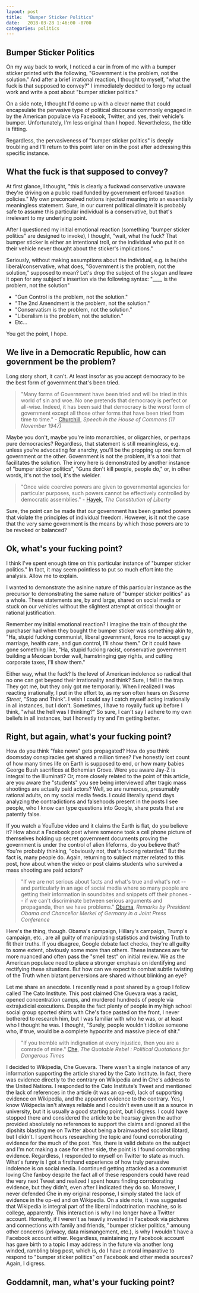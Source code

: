 ```yaml
---
layout: post
title:  "Bumper Sticker Politics"
date:   2018-03-28 1:46:00 -0700
categories: politics
---
```

## Bumper Sticker Politics

On my way back to work, I noticed a car in from of me with a bumper sticker printed with the following, "Government is the problem, not the solution." And after a brief irrational reaction, I thought to myself, "what the fuck is that supposed to convey?" I immediately decided to forgo my actual work and write a post about "bumper sticker politics." 

On a side note, I thought I'd come up with a clever name that could encapsulate the pervasive type of political discourse commonly engaged in by the American populace via Facebook, Twitter, and yes, their vehicle's bumper. Unfortunately, I'm less original than I hoped. Nevertheless, the title is fitting.

Regardless, the pervasiveness of "bumper sticker politics" is deeply troubling and I'll return to this point later on in the post after addressing this specific instance.

## What the fuck is that supposed to convey?

At first glance, I thought, "this is clearly a fuckwad conservative unaware they're driving on a public road funded by government enforced taxation policies." My own preconceived notions injected meaning into an essentially meaningless statement. Sure, in our current political climate it is probably safe to assume this particular individual is a conservative, but that's irrelevant to my underlying point.

After I questioned my initial emotional reaction (something "bumper sticker politics" are designed to invoke), I thought, "wait, what the fuck? That bumper sticker is either an intentional troll, or the individual who put it on their vehicle never thought about the sticker's implications."  

Seriously, without making assumptions about the individual, e.g. is he/she liberal/conservative, what does, "Government is the problem, not the solution," supposed to mean? Let's drop the subject of the slogan and leave it open for any subject's insertion via the following syntax: "____ is the problem, not the solution"

* "Gun Control is the problem, not the solution."
* "The 2nd Amendment is the problem, not the solution."
* "Conservatism is the problem, not the solution."
* "Liberalism is the problem, not the solution."
* Etc...

[comment]: # (One might say, "the subject is government, don't change the subject." Ok, let's play that game too by adding a qualifier via the following syntax: "Government is the problem with ____, not the solution"
"Government is the problem with individual freedom, not the solution."
That statement is incredibly ambiguous. Are we talking about the individual freedom to marry a member of the same sex, or to have your religious beliefs on marriage upheld in the face of same sex marriage? Is it that government is the problem with the individual's freedom to engage in a particular rhetoric, or being protected from it?)

You get the point, I hope. 

## We live in a Democratic Republic, how can government be the problem? 

Long story short, it can't. At least insofar as you accept democracy to be the best form of government that's been tried.

> "Many forms of Government have been tried and will be tried in this world of sin and woe. No one pretends that democracy is perfect or all-wise. Indeed, it has been said that democracy is the worst form of government except all those other forms that have been tried from time to time." - [Churchill](http://hansard.millbanksystems.com/commons/1947/nov/11/parliament-bill#column_206),  _Speech in the House of Commons (11 November 1947)_

Maybe you don't, maybe you're into monarchies, or oligarchies, or perhaps pure democracies? Regardless, that statement is still meaningless, e.g. unless you're advocating for anarchy, you'll be the propping up one form of government or the other. Government is not the problem, it's a tool that facilitates the solution. The irony here is demonstrated by another instance of "bumper sticker politics", "Guns don't kill people, people do," or, in other words, it's not the tool, it's the wielder. 

> "Once wide coercive powers are given to governmental agencies for particular purposes, such powers cannot be effectively controlled by democratic assemblies." - [Hayek](https://en.wikipedia.org/wiki/The_Constitution_of_Liberty), _The Constitution of Liberty_

Sure, the point can be made that our government has been granted powers that violate the principles of individual freedom. However, is it not the case that the very same government is the means by which those powers are to be revoked or balanced? 

## Ok, what's your fucking point?

I think I've spent enough time on this particular instance of "bumper sticker politics." In fact, it may seem pointless to put so much effort into the analysis. Allow me to explain. 

I wanted to demonstrate the asinine nature of this particular instance as the precursor to demonstrating the same nature of "bumper sticker politics" as a whole. These statements are, by and large, shared on social media or stuck on our vehicles without the slightest attempt at critical thought or rational justification. 

Remember my initial emotional reaction? I imagine the train of thought the purchaser had when they bought the bumper sticker was something akin to, "Ha, stupid fucking communist, liberal government, force me to accept gay marriage, health care, and gun control, I'll show them." Or it could have gone something like, "Ha, stupid fucking racist, conservative government building a Mexican border wall, hamstringing gay rights, and cutting corporate taxes, I'll show them." 

Either way, what the fuck? Is the level of American indolence so radical that no one can get beyond their irrationality and think? Sure, I fell in the trap. They got me, but they only got me temporarily. When I realized I was reacting irrationally, I put in the effort to, as my son often hears on _Sesame Street_, "Stop and Think". I wish I could say I catch myself acting irrationally in all instances, but I don't. Sometimes, I have to royally fuck up before I think, "what the hell was I thinking?" So sure, I can't say I adhere to my own beliefs in all instances, but I honestly try and I'm getting better. 

## Right, but again, what's your fucking point?

How do you think "fake news" gets propagated? How do you think doomsday conspiracies get shared a million times? I've honestly lost count of how many times life on Earth is supposed to end, or how many babies George Bush sacrifices at Bohemian Grove. Were you aware Jay-Z is integral to the Illuminati? Or, more closely related to the point of this article, are you aware the "students" you see being interviewed after tragic mass shootings are actually paid actors? Well, so are numerous, presumably rational adults, on my social media feeds. I could literally spend days analyzing the contradictions and falsehoods present in the posts I see people, who I know can type questions into Google, share posts that are patently false.

If you watch a YouTube video and it claims the Earth is flat, do you believe it? How about a Facebook post where someone took a cell phone picture of themselves holding up secret government documents proving the government is under the control of alien lifeforms, do you believe that? You're probably thinking, "obviously not, that's fucking retarded." But the fact is, many people do. Again, returning to subject matter related to this post, how about when the video or post claims students who survived a mass shooting are paid actors?

> "If we are not serious about facts and what's true and what's not -- and particularly in an age of social media where so many people are getting their information in soundbites and snippets off their phones -- if we can't discriminate between serious arguments and propaganda, then we have problems." [Obama](https://obamawhitehouse.archives.gov/the-press-office/2016/11/17/remarks-president-obama-and-chancellor-merkel-germany-joint-press), _Remarks by President Obama and Chancellor Merkel of Germany in a Joint Press Conference_

Here's the thing, though. Obama's campaign, Hillary's campaign, Trump's campaign, etc., are all guilty of manipulating statistics and twisting Truth to fit their truths. If you disagree, Google debate fact checks, they're all guilty to some extent, obviously some more than others. These instances are far more nuanced and often pass the "smell test" on initial review. We as the American populace need to place a stronger emphasis on identifying and rectifying these situations. But how can we expect to combat subtle twisting of the Truth when blatant perversions are shared without blinking an eye? 

Let me share an anecdote. I recently read a post shared by a group I follow called The Cato Institute. This post claimed Che Guevara was a racist, opened concentration camps, and murdered hundreds of people via extrajudicial executions. Despite the fact plenty of people in my high school social group sported shirts with Che's face pasted on the front, I never bothered to research him, but I was familiar with who he was, or at least who I thought he was. I thought, "Surely, people wouldn't idolize someone who, if true, would be a complete hypocrite and massive piece of shit." 

> "If you tremble with indignation at every injustice, then you are a comrade of mine." [Che](), _The Quotable Rebel : Political Quotations for Dangerous Times_

I decided to Wikipedia, Che Guevara. There wasn't a single instance of any information supporting the article shared by the Cato Institute. In fact, there was evidence directly to the contrary on Wikipedia and in Che's address to the United Nations. I responded to the Cato Institute’s Tweet and mentioned the lack of references in the article (it was an op-ed), lack of supporting evidence on Wikipedia, and the apparent evidence to the contrary. Yes, I know Wikipedia isn't always reliable and I couldn't even use it as a source in university, but it is usually a good starting point, but I digress. I could have stopped there and considered the article to be hearsay given the author provided absolutely no references to support the claims and ignored all the dipshits blasting me on Twitter about being a brainwashed socialist libtard, but I didn't. I spent hours researching the topic and found corroborating evidence for the much of the post. Yes, there is valid debate on the subject and I'm not making a case for either side, the point is I found corroborating evidence. Regardless, I responded to myself on Twitter to state as much. What's funny is I got a firsthand experience of how truly pervasive indolence is on social media. I continued getting attacked as a communist loving Che fanboy despite the fact all of these responders could have read the very next Tweet and realized I spent hours finding corroborating evidence, but they didn't, even after I indicated they do so. Moreover, I never defended Che in my original response, I simply stated the lack of evidence in the op-ed and on Wikipedia. On a side note, it was suggested that Wikipedia is integral part of the liberal indoctrination machine, so is college, apparently. This interaction is why I no longer have a Twitter account. Honestly, if I weren't as heavily invested in Facebook via pictures and connections with family and friends, "bumper sticker politics," amoung other concerns (privacy, data mismangement, etc.), is why I wouldn't have a Facebook account either. Regardless, maintaining my Facebook account has gave birth to a topic I may address in the future via another long winded, rambling blog post, which is, do I have a moral imparative to respond to "bumper sticker politics" on Facebook and other media sources? Again, I digress.

## Goddamnit, man, what's your fucking point?









